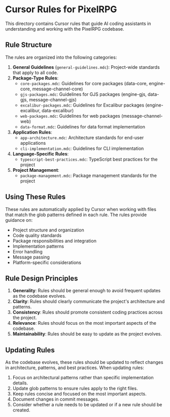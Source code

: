 # Cursor Rules for PixelRPG

This directory contains Cursor rules that guide AI coding assistants in understanding and working with the PixelRPG codebase.

## Rule Structure

The rules are organized into the following categories:

1. **General Guidelines** (`general-guidelines.mdc`): Project-wide standards that apply to all code.
2. **Package-Type Rules**:
   - `core-packages.mdc`: Guidelines for core packages (data-core, engine-core, message-channel-core)
   - `gjs-packages.mdc`: Guidelines for GJS packages (engine-gjs, data-gjs, message-channel-gjs)
   - `excalibur-packages.mdc`: Guidelines for Excalibur packages (engine-excalibur, data-excalibur)
   - `web-packages.mdc`: Guidelines for web packages (message-channel-web)
   - `data-format.mdc`: Guidelines for data format implementation
3. **Application Rules**:
   - `app-architecture.mdc`: Architecture standards for end-user applications
   - `cli-implementation.mdc`: Guidelines for CLI implementation
4. **Language-Specific Rules**:
   - `typescript-best-practices.mdc`: TypeScript best practices for the project
5. **Project Management**:
   - `package-management.mdc`: Package management standards for the project

## Using These Rules

These rules are automatically applied by Cursor when working with files that match the glob patterns defined in each rule. The rules provide guidance on:

- Project structure and organization
- Code quality standards
- Package responsibilities and integration
- Implementation patterns
- Error handling
- Message passing
- Platform-specific considerations

## Rule Design Principles

1. **Generality**: Rules should be general enough to avoid frequent updates as the codebase evolves.
2. **Clarity**: Rules should clearly communicate the project's architecture and patterns.
3. **Consistency**: Rules should promote consistent coding practices across the project.
4. **Relevance**: Rules should focus on the most important aspects of the codebase.
5. **Maintainability**: Rules should be easy to update as the project evolves.

## Updating Rules

As the codebase evolves, these rules should be updated to reflect changes in architecture, patterns, and best practices. When updating rules:

1. Focus on architectural patterns rather than specific implementation details.
2. Update glob patterns to ensure rules apply to the right files.
3. Keep rules concise and focused on the most important aspects.
4. Document changes in commit messages.
5. Consider whether a rule needs to be updated or if a new rule should be created. 